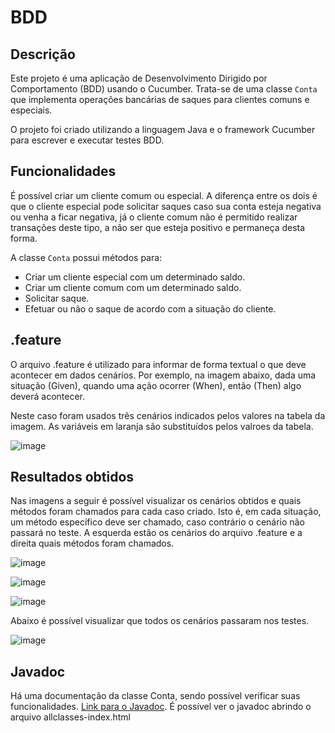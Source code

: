 # BDD

## Descrição

Este projeto é uma aplicação de Desenvolvimento Dirigido por Comportamento (BDD) usando o Cucumber. Trata-se de uma classe `Conta` que implementa operações bancárias de saques para clientes comuns e especiais.

O projeto foi criado utilizando a linguagem Java e o framework Cucumber para escrever e executar testes BDD.

## Funcionalidades

É possível criar um cliente comum ou especial. A diferença entre os dois é que o cliente especial pode solicitar saques caso sua conta esteja negativa ou venha a ficar negativa, já o cliente comum não é permitido realizar transações deste tipo, a não ser que esteja positivo e permaneça desta forma.

A classe `Conta` possui métodos para:

- Criar um cliente especial com um determinado saldo.
- Criar um cliente comum com um determinado saldo.
- Solicitar saque.
- Efetuar ou não o saque de acordo com a situação do cliente.

## .feature 

O arquivo .feature é utilizado para informar de forma textual o que deve acontecer em dados cenários.
Por exemplo, na imagem abaixo, dada uma situação (Given), quando uma ação ocorrer (When), então (Then) algo deverá acontecer.

Neste caso foram usados três cenários indicados pelos valores na tabela da imagem. As variáveis em laranja são substituídos pelos valroes da tabela.

![image](https://github.com/DevLucasEduardo/BDD/assets/102432468/cfacfaef-d59e-40dc-9aba-8148ac211de1)



## Resultados obtidos

Nas imagens a seguir é possível visualizar os cenários obtidos e quais métodos foram chamados para cada caso criado.
Isto é, em cada situação, um método específico deve ser chamado, caso contrário o cenário não passará no teste.
A esquerda estão os cenários do arquivo .feature e a direita quais métodos foram chamados.

![image](https://github.com/DevLucasEduardo/BDD/assets/102432468/96e9aff1-5182-4197-8dcd-a265e9c875a2)

![image](https://github.com/DevLucasEduardo/BDD/assets/102432468/fe7bde84-9dd1-4524-a036-9168b6655335)

![image](https://github.com/DevLucasEduardo/BDD/assets/102432468/204b4e22-4358-40c7-8280-5975195c2dde)

Abaixo é possível visualizar que todos os cenários passaram nos testes.

![image](https://github.com/DevLucasEduardo/BDD/assets/102432468/25fb577d-e62a-420f-8816-4b2d70e729a4)

## Javadoc 

Há uma documentação da classe Conta, sendo possível verificar suas funcionalidades. [Link para o Javadoc](https://github.com/DevLucasEduardo/BDD/tree/main/doc). É possível ver o javadoc abrindo o arquivo allclasses-index.html

